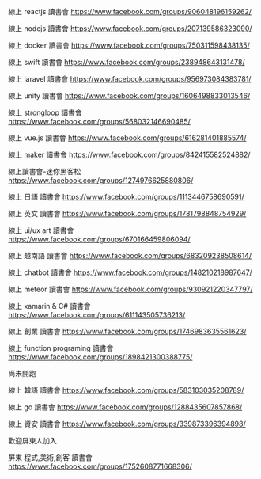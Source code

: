 線上 reactjs 讀書會
https://www.facebook.com/groups/906048196159262/		

線上 nodejs 讀書會
https://www.facebook.com/groups/207139586323090/		

線上 docker 讀書會
https://www.facebook.com/groups/750311598438135/		

線上 swift 讀書會
https://www.facebook.com/groups/238948643131478/		

線上 laravel 讀書會
https://www.facebook.com/groups/956973084383781/		

線上 unity 讀書會
https://www.facebook.com/groups/1606498833013546/			

線上 strongloop 讀書會
https://www.facebook.com/groups/568032146690485/		

線上 vue.js 讀書會
https://www.facebook.com/groups/616281401885574/		

線上 maker 讀書會
https://www.facebook.com/groups/842415582524882/

線上讀書會-迷你黑客松 https://www.facebook.com/groups/1274976625880806/


線上 日語 讀書會 https://www.facebook.com/groups/1113446758690591/

線上 英文 讀書會 https://www.facebook.com/groups/1781798848754929/

線上 ui/ux art 讀書會 https://www.facebook.com/groups/670166459806094/  

線上 越南語 讀書會 https://www.facebook.com/groups/683209238508614/

線上 chatbot 讀書會 https://www.facebook.com/groups/148210218987647/

線上 meteor 讀書會 https://www.facebook.com/groups/930921220347797/


線上 xamarin & C# 讀書會 https://www.facebook.com/groups/611143505736213/


線上 創業 讀書會 https://www.facebook.com/groups/1746983635561623/


線上 function programing 讀書會 https://www.facebook.com/groups/1898421300388775/

尚未開跑

線上 韓語 讀書會  https://www.facebook.com/groups/583103035208789/ 

線上 go 讀書會 https://www.facebook.com/groups/1288435607857868/

線上 資安 讀書會 https://www.facebook.com/groups/339873396394898/

歡迎屏東人加入

屏東 程式,美術,創客 讀書會 https://www.facebook.com/groups/1752608771668306/